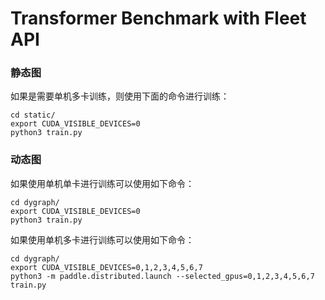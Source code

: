 # Transformer Benchmark with Fleet API

### 静态图
如果是需要单机多卡训练，则使用下面的命令进行训练：
``` shell
cd static/
export CUDA_VISIBLE_DEVICES=0
python3 train.py
```

### 动态图
如果使用单机单卡进行训练可以使用如下命令：
``` shell
cd dygraph/
export CUDA_VISIBLE_DEVICES=0
python3 train.py
```

如果使用单机多卡进行训练可以使用如下命令：
``` shell
cd dygraph/
export CUDA_VISIBLE_DEVICES=0,1,2,3,4,5,6,7
python3 -m paddle.distributed.launch --selected_gpus=0,1,2,3,4,5,6,7 train.py
```
